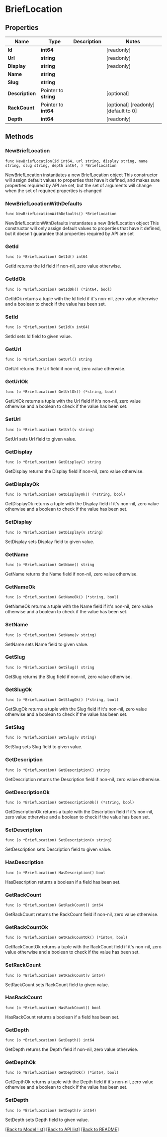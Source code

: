 # BriefLocation

## Properties

Name | Type | Description | Notes
------------ | ------------- | ------------- | -------------
**Id** | **int64** |  | [readonly] 
**Url** | **string** |  | [readonly] 
**Display** | **string** |  | [readonly] 
**Name** | **string** |  | 
**Slug** | **string** |  | 
**Description** | Pointer to **string** |  | [optional] 
**RackCount** | Pointer to **int64** |  | [optional] [readonly] [default to 0]
**Depth** | **int64** |  | [readonly] 

## Methods

### NewBriefLocation

`func NewBriefLocation(id int64, url string, display string, name string, slug string, depth int64, ) *BriefLocation`

NewBriefLocation instantiates a new BriefLocation object
This constructor will assign default values to properties that have it defined,
and makes sure properties required by API are set, but the set of arguments
will change when the set of required properties is changed

### NewBriefLocationWithDefaults

`func NewBriefLocationWithDefaults() *BriefLocation`

NewBriefLocationWithDefaults instantiates a new BriefLocation object
This constructor will only assign default values to properties that have it defined,
but it doesn't guarantee that properties required by API are set

### GetId

`func (o *BriefLocation) GetId() int64`

GetId returns the Id field if non-nil, zero value otherwise.

### GetIdOk

`func (o *BriefLocation) GetIdOk() (*int64, bool)`

GetIdOk returns a tuple with the Id field if it's non-nil, zero value otherwise
and a boolean to check if the value has been set.

### SetId

`func (o *BriefLocation) SetId(v int64)`

SetId sets Id field to given value.


### GetUrl

`func (o *BriefLocation) GetUrl() string`

GetUrl returns the Url field if non-nil, zero value otherwise.

### GetUrlOk

`func (o *BriefLocation) GetUrlOk() (*string, bool)`

GetUrlOk returns a tuple with the Url field if it's non-nil, zero value otherwise
and a boolean to check if the value has been set.

### SetUrl

`func (o *BriefLocation) SetUrl(v string)`

SetUrl sets Url field to given value.


### GetDisplay

`func (o *BriefLocation) GetDisplay() string`

GetDisplay returns the Display field if non-nil, zero value otherwise.

### GetDisplayOk

`func (o *BriefLocation) GetDisplayOk() (*string, bool)`

GetDisplayOk returns a tuple with the Display field if it's non-nil, zero value otherwise
and a boolean to check if the value has been set.

### SetDisplay

`func (o *BriefLocation) SetDisplay(v string)`

SetDisplay sets Display field to given value.


### GetName

`func (o *BriefLocation) GetName() string`

GetName returns the Name field if non-nil, zero value otherwise.

### GetNameOk

`func (o *BriefLocation) GetNameOk() (*string, bool)`

GetNameOk returns a tuple with the Name field if it's non-nil, zero value otherwise
and a boolean to check if the value has been set.

### SetName

`func (o *BriefLocation) SetName(v string)`

SetName sets Name field to given value.


### GetSlug

`func (o *BriefLocation) GetSlug() string`

GetSlug returns the Slug field if non-nil, zero value otherwise.

### GetSlugOk

`func (o *BriefLocation) GetSlugOk() (*string, bool)`

GetSlugOk returns a tuple with the Slug field if it's non-nil, zero value otherwise
and a boolean to check if the value has been set.

### SetSlug

`func (o *BriefLocation) SetSlug(v string)`

SetSlug sets Slug field to given value.


### GetDescription

`func (o *BriefLocation) GetDescription() string`

GetDescription returns the Description field if non-nil, zero value otherwise.

### GetDescriptionOk

`func (o *BriefLocation) GetDescriptionOk() (*string, bool)`

GetDescriptionOk returns a tuple with the Description field if it's non-nil, zero value otherwise
and a boolean to check if the value has been set.

### SetDescription

`func (o *BriefLocation) SetDescription(v string)`

SetDescription sets Description field to given value.

### HasDescription

`func (o *BriefLocation) HasDescription() bool`

HasDescription returns a boolean if a field has been set.

### GetRackCount

`func (o *BriefLocation) GetRackCount() int64`

GetRackCount returns the RackCount field if non-nil, zero value otherwise.

### GetRackCountOk

`func (o *BriefLocation) GetRackCountOk() (*int64, bool)`

GetRackCountOk returns a tuple with the RackCount field if it's non-nil, zero value otherwise
and a boolean to check if the value has been set.

### SetRackCount

`func (o *BriefLocation) SetRackCount(v int64)`

SetRackCount sets RackCount field to given value.

### HasRackCount

`func (o *BriefLocation) HasRackCount() bool`

HasRackCount returns a boolean if a field has been set.

### GetDepth

`func (o *BriefLocation) GetDepth() int64`

GetDepth returns the Depth field if non-nil, zero value otherwise.

### GetDepthOk

`func (o *BriefLocation) GetDepthOk() (*int64, bool)`

GetDepthOk returns a tuple with the Depth field if it's non-nil, zero value otherwise
and a boolean to check if the value has been set.

### SetDepth

`func (o *BriefLocation) SetDepth(v int64)`

SetDepth sets Depth field to given value.



[[Back to Model list]](../README.md#documentation-for-models) [[Back to API list]](../README.md#documentation-for-api-endpoints) [[Back to README]](../README.md)


